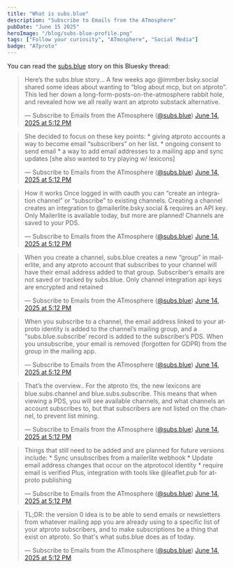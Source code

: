 ```yaml
---
title: "What is subs.blue"
description: "Subscribe to Emails from the ATmosphere"
pubDate: "June 15 2025"
heroImage: "/blog/subs-blue-profile.png"
tags: ["Follow your curiosity", "ATmosphere", "Social Media"]
badge: "ATproto"
---
```


You can read the [subs.blue](https://subs.blue) story on this Bluesky thread:
<blockquote class="bluesky-embed" data-bluesky-uri="at://did:plc:tecsmsgkr2jbdoucq3jwiupy/app.bsky.feed.post/3lrm6m46oys2l" data-bluesky-cid="bafyreifwl5ch7ectkyomuteb6srkdpzkbixxyzt65o4c3w5qeknm5vbvk4" data-bluesky-embed-color-mode="system"><p lang="en">Here’s the subs.blue story… 
A few weeks ago @immber.bsky.social shared some ideas about wanting to “blog about mcp, but on atproto”. This led her down a long-form-posts-on-the-atmosphere rabbit hole, and revealed how we all really want an atproto substack alternative.</p>&mdash; Subscribe to Emails from the ATmosphere (<a href="https://bsky.app/profile/did:plc:tecsmsgkr2jbdoucq3jwiupy?ref_src=embed">@subs.blue</a>) <a href="https://bsky.app/profile/did:plc:tecsmsgkr2jbdoucq3jwiupy/post/3lrm6m46oys2l?ref_src=embed">June 14, 2025 at 5:12 PM</a></blockquote><script async src="https://embed.bsky.app/static/embed.js" charset="utf-8"></script>

<blockquote class="bluesky-embed" data-bluesky-uri="at://did:plc:tecsmsgkr2jbdoucq3jwiupy/app.bsky.feed.post/3lrm6m4m3pk2l" data-bluesky-cid="bafyreidpktvvp4tcmdapyxcysbgrrcoqckunek6lvg6hzbano3ng7domv4" data-bluesky-embed-color-mode="system"><p lang="en">She decided to focus on these key points:
* giving atproto accounts a way to become email “subscribers” on her list.
* ongoing consent to send email
* a way to add email addresses to a mailing app and sync updates
[she also wanted to try playing w/ lexicons]</p>&mdash; Subscribe to Emails from the ATmosphere (<a href="https://bsky.app/profile/did:plc:tecsmsgkr2jbdoucq3jwiupy?ref_src=embed">@subs.blue</a>) <a href="https://bsky.app/profile/did:plc:tecsmsgkr2jbdoucq3jwiupy/post/3lrm6m4m3pk2l?ref_src=embed">June 14, 2025 at 5:12 PM</a></blockquote><script async src="https://embed.bsky.app/static/embed.js" charset="utf-8"></script>

<blockquote class="bluesky-embed" data-bluesky-uri="at://did:plc:tecsmsgkr2jbdoucq3jwiupy/app.bsky.feed.post/3lrm6m4m4os2l" data-bluesky-cid="bafyreihjkowwsit46hq2wey5i5sgfdatzdxi3mqkno37f6yyb5ffienwsi" data-bluesky-embed-color-mode="system"><p lang="en">How it works
Once logged in with oauth you can “create an integration channel” or “subscribe” to existing channels. 
Creating a channel creates an integration to @mailerlite.bsky.social &amp; requires an API key. Only Mailerlite is available today, but more are planned! Channels are saved to your PDS.</p>&mdash; Subscribe to Emails from the ATmosphere (<a href="https://bsky.app/profile/did:plc:tecsmsgkr2jbdoucq3jwiupy?ref_src=embed">@subs.blue</a>) <a href="https://bsky.app/profile/did:plc:tecsmsgkr2jbdoucq3jwiupy/post/3lrm6m4m4os2l?ref_src=embed">June 14, 2025 at 5:12 PM</a></blockquote><script async src="https://embed.bsky.app/static/embed.js" charset="utf-8"></script>


<blockquote class="bluesky-embed" data-bluesky-uri="at://did:plc:tecsmsgkr2jbdoucq3jwiupy/app.bsky.feed.post/3lrm6m4xkvk2l" data-bluesky-cid="bafyreifwcddfmq5uknk4iy27jqp4jd3d4ep4sywrssk7sdpnuwr2kklk3e" data-bluesky-embed-color-mode="system"><p lang="en">When you create a channel, subs.blue creates a new “group” in mailerlite, and any atproto account that subscribes to your channel will have their email address added to that group. Subscriber’s emails are not saved or tracked by subs.blue. Only channel integration api keys are encrypted and retained</p>&mdash; Subscribe to Emails from the ATmosphere (<a href="https://bsky.app/profile/did:plc:tecsmsgkr2jbdoucq3jwiupy?ref_src=embed">@subs.blue</a>) <a href="https://bsky.app/profile/did:plc:tecsmsgkr2jbdoucq3jwiupy/post/3lrm6m4xkvk2l?ref_src=embed">June 14, 2025 at 5:12 PM</a></blockquote><script async src="https://embed.bsky.app/static/embed.js" charset="utf-8"></script>


<blockquote class="bluesky-embed" data-bluesky-uri="at://did:plc:tecsmsgkr2jbdoucq3jwiupy/app.bsky.feed.post/3lrm6m4xlus2l" data-bluesky-cid="bafyreih5hkyg6n3sqcnmshztlyjcedzcbuvc6kdyzqd3xkekdarvsbv5cu" data-bluesky-embed-color-mode="system"><p lang="en">When you subscribe to a channel, the email address linked to your atproto identity is added to the channel’s mailing group, and a “subs.blue.subscribe’ record is added to the subscriber’s PDS. When you unsubscribe, your email is removed (forgotten for GDPR) from the group in the mailing app.</p>&mdash; Subscribe to Emails from the ATmosphere (<a href="https://bsky.app/profile/did:plc:tecsmsgkr2jbdoucq3jwiupy?ref_src=embed">@subs.blue</a>) <a href="https://bsky.app/profile/did:plc:tecsmsgkr2jbdoucq3jwiupy/post/3lrm6m4xlus2l?ref_src=embed">June 14, 2025 at 5:12 PM</a></blockquote><script async src="https://embed.bsky.app/static/embed.js" charset="utf-8"></script>

<blockquote class="bluesky-embed" data-bluesky-uri="at://did:plc:tecsmsgkr2jbdoucq3jwiupy/app.bsky.feed.post/3lrm6m4xlut2l" data-bluesky-cid="bafyreihjyvzirnnlkslfxlmlq2plze3gzp22sxttzjjyw4twi6ko7nostm" data-bluesky-embed-color-mode="system"><p lang="en">That’s the overview.. For the atproto 🤓s, the new lexicons are blue.subs.channel and blue.subs.subscribe. This means that when viewing a PDS, you will see available channels, and what channels an account subscribes to, but that subscribers are not listed on the channel, to prevent list mining.</p>&mdash; Subscribe to Emails from the ATmosphere (<a href="https://bsky.app/profile/did:plc:tecsmsgkr2jbdoucq3jwiupy?ref_src=embed">@subs.blue</a>) <a href="https://bsky.app/profile/did:plc:tecsmsgkr2jbdoucq3jwiupy/post/3lrm6m4xlut2l?ref_src=embed">June 14, 2025 at 5:12 PM</a></blockquote><script async src="https://embed.bsky.app/static/embed.js" charset="utf-8"></script>

<blockquote class="bluesky-embed" data-bluesky-uri="at://did:plc:tecsmsgkr2jbdoucq3jwiupy/app.bsky.feed.post/3lrm6m4xmu32l" data-bluesky-cid="bafyreiahq4znxlkkjryimbv7vsoi2k5bmh2vfd6dxtbtvxgaflhqklpv7a" data-bluesky-embed-color-mode="system"><p lang="en">Things that still need to be added and are planned for future versions include:
* Sync unsubscribes from a mailerlite webhook
* Update email address changes that occur on the atprotocol identity
* require email is verified
Plus, integration with tools like @leaflet.pub for atproto publishing</p>&mdash; Subscribe to Emails from the ATmosphere (<a href="https://bsky.app/profile/did:plc:tecsmsgkr2jbdoucq3jwiupy?ref_src=embed">@subs.blue</a>) <a href="https://bsky.app/profile/did:plc:tecsmsgkr2jbdoucq3jwiupy/post/3lrm6m4xmu32l?ref_src=embed">June 14, 2025 at 5:12 PM</a></blockquote><script async src="https://embed.bsky.app/static/embed.js" charset="utf-8"></script>

<blockquote class="bluesky-embed" data-bluesky-uri="at://did:plc:tecsmsgkr2jbdoucq3jwiupy/app.bsky.feed.post/3lrm6m56lj32l" data-bluesky-cid="bafyreiddqta73yvpibcjltff7o7bklzwumaurmobflw62tj6jlxfnzyuqu" data-bluesky-embed-color-mode="system"><p lang="en">TL;DR: the version 0 idea is to be able to send emails or newsletters from whatever mailing app you are already using to a specific list of your atproto subscribers, and to make subscriptions be a thing that exist on atproto. 
So that&#x27;s what subs.blue does as of today.</p>&mdash; Subscribe to Emails from the ATmosphere (<a href="https://bsky.app/profile/did:plc:tecsmsgkr2jbdoucq3jwiupy?ref_src=embed">@subs.blue</a>) <a href="https://bsky.app/profile/did:plc:tecsmsgkr2jbdoucq3jwiupy/post/3lrm6m56lj32l?ref_src=embed">June 14, 2025 at 5:12 PM</a></blockquote><script async src="https://embed.bsky.app/static/embed.js" charset="utf-8"></script>